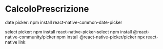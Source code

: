 # CalcoloPrescrizione

date picker:   npm install react-native-common-date-picker

select picker:
          npm install react-native-picker-select
          npm install @react-native-community/picker
          npm install @react-native-picker/picker
          npx react-native link


